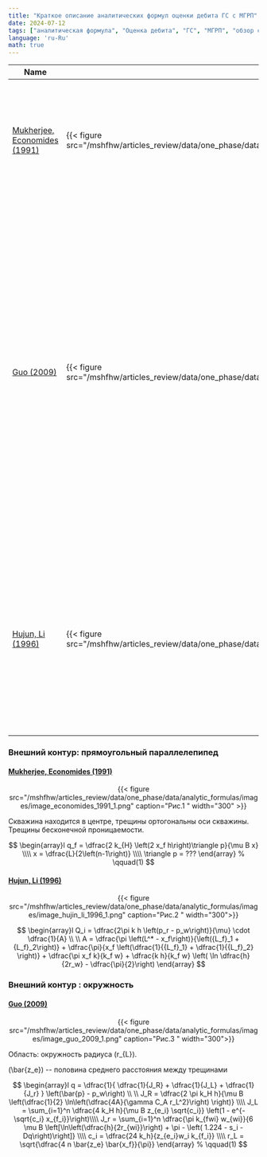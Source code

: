 ```yaml
---
title: "Краткое описание аналитических формул оценки дебита ГС с МГРП"
date: 2024-07-12
tags: ["аналитическая формула", "Оценка дебита", "ГС", "МГРП", "обзор статьи"]
language: 'ru-Ru'
math: true
---
```


<table>
  <thead>
    <tr>
      <th>Name</th>
      <th>Picture</th>
      <th>Description</th>
      <th>Formula</th>
    </tr>
  </thead>
  <tbody>
    <tr>
      <td><a href ="../economides_1991">Mukherjee, Economides (1991)</a></td>
      <td>{{< figure src="/mshfhw/articles_review/data/one_phase/data/analytic_formulas/images/image_economides_1991_1.png">}}</td>
      <td>
        Область решения: прямоугольный параллелепипед. Скважина находится в центре, трещины ортогональны оси скважины. Трещины бесконечной проницаемости. 
      </td>
      <td>
      $$
        \displaystyle
        \begin{array}l
            q_f = \dfrac{2 k_{H} \left(2 x_f h\right)\triangle p}{\mu B x} \\ \\
            x = \dfrac{L}{2\left(n-1\right)} \\\\
            \triangle p = ???
        \end{array}
        % \qquad(1)
      $$
      </td>
    </tr>
    <tr>
      <td><a href ="../guo_2009">Guo (2009)</a></td>
      <td>{{< figure src="/mshfhw/articles_review/data/one_phase/data/analytic_formulas/images/image_guo_2009_1.png">}}</td>
      <td>
        Область: окружность радиуса \(r_{L}\).
        \(\bar{z_e}\) -- половина среднего расстояния между трещинами
      </td>
      <td>
      $$
        \displaystyle    
        \begin{array}l
            q = \dfrac{1}{ \dfrac{1}{J_R} + \dfrac{1}{J_L} + \dfrac{1}{J_r} } \left(\bar{p} - p_w\right) \\ \\
            J_R = \dfrac{2 \pi k_H h}{\mu B \left(\dfrac{1}{2} \ln\left(\dfrac{4A}{\gamma C_A r_L^2}\right) \right)} \\ \\
            J_L = \sum_{i=1}^n \dfrac{4 k_H h}{\mu B z_{e_i} \sqrt{c_i}} \left(1 - e^{-\sqrt{c_i} x_{f_i}}\right)\\ \\
            J_r = \sum_{i=1}^n \dfrac{\pi k_{fwi} w_{wi}}{6 \mu B \left[\ln\left(\dfrac{h}{2r_{wi}}\right) + \pi - \left( 1.224 - s_i - Dq\right)\right]} \\ \\
            c_i = \dfrac{24 k_h}{z_{e_i}w_i k_{f_i}} \\\\
            r_L = \sqrt{\dfrac{4 n \bar{z_e} \bar{x_f}}{\pi}}
        \end{array}
        % \qquad(1)
      $$
      </td>
    </tr>
    <tr>
      <td><a href ="../hujun_li_1996">Hujun, Li (1996)</a></td>
      <td>{{< figure src="/mshfhw/articles_review/data/one_phase/data/analytic_formulas/images/image_hujin_li_1996_1.png">}}</td>
      <td>
      Описание
      </td>
      <td>
      $$
        \begin{array}l
          Q_i = \dfrac{2\pi k h \left(p_r - p_w\right)}{\mu} \cdot \dfrac{1}{A} \\\\
          A = \dfrac{\pi \left(L^* - x_f\right)}{\left({L_f}_1 + {L_f}_2\right)} + 
              \dfrac{\pi}{x_f \left(\dfrac{1}{{L_f}_1} + \dfrac{1}{{L_f}_2} \right)} + \\\\
              \dfrac{\pi x_f k}{k_f w} +
              \dfrac{k h}{k_f w} \left( \ln \dfrac{h}{2r_w} - \dfrac{\pi}{2}\right)
        \end{array}
      $$
      </td>
    </tr>
  </tbody>
</table>

### Внешний контур: прямоугольный параллелепипед

#### <a href ="../economides_1991">Mukherjee, Economides (1991)</a>

<center>
{{< figure src="/mshfhw/articles_review/data/one_phase/data/analytic_formulas/images/image_economides_1991_1.png" caption="Рис.1 " width="300" >}}
</center>

Скважина находится в центре, трещины ортогональны оси скважины. 
Трещины бесконечной проницаемости. 

$$
        \begin{array}l
            q_f = \dfrac{2 k_{H} \left(2 x_f h\right)\triangle p}{\mu B x} \\\\
            x = \dfrac{L}{2\left(n-1\right)} \\\\
            \triangle p = ???
        \end{array}
        % \qquad(1)
$$

#### <a href ="../hujun_li_1996">Hujun, Li (1996)</a>

<center>{{< figure src="/mshfhw/articles_review/data/one_phase/data/analytic_formulas/images/image_hujin_li_1996_1.png"  caption="Рис.2 " width="300">}}</center>

$$
  \begin{array}l
    Q_i = \dfrac{2\pi k h \left(p_r - p_w\right)}{\mu} \cdot \dfrac{1}{A} \\ \\
    A = \dfrac{\pi \left(L^* - x_f\right)}{\left({L_f}_1 + {L_f}_2\right)} + 
        \dfrac{\pi}{x_f \left(\dfrac{1}{{L_f}_1} + \dfrac{1}{{L_f}_2} \right)} + 
        \dfrac{\pi x_f k}{k_f w} +
        \dfrac{k h}{k_f w} \left( \ln \dfrac{h}{2r_w} - \dfrac{\pi}{2}\right)
  \end{array}
$$

### Внешний контур : окружность

#### <a href ="../guo_2009">Guo (2009)</a>

<center> {{< figure src="/mshfhw/articles_review/data/one_phase/data/analytic_formulas/images/image_guo_2009_1.png" caption="Рис.3 " width="300">}} </center>

Область: окружность радиуса \(r_{L}\).         

\(\bar{z_e}\) -- половина среднего расстояния между трещинами

$$
  \begin{array}l
      q = \dfrac{1}{ \dfrac{1}{J_R} + \dfrac{1}{J_L} + \dfrac{1}{J_r} } \left(\bar{p} - p_w\right) \\ \\
      J_R = \dfrac{2 \pi k_H h}{\mu B \left(\dfrac{1}{2} \ln\left(\dfrac{4A}{\gamma C_A r_L^2}\right) \right)} \\\\
      J_L = \sum_{i=1}^n \dfrac{4 k_H h}{\mu B z_{e_i} \sqrt{c_i}} \left(1 - e^{-\sqrt{c_i} x_{f_i}}\right)\\\\
      J_r = \sum_{i=1}^n \dfrac{\pi k_{fwi} w_{wi}}{6 \mu B \left[\ln\left(\dfrac{h}{2r_{wi}}\right) + \pi - \left( 1.224 - s_i - Dq\right)\right]} \\\\
      c_i = \dfrac{24 k_h}{z_{e_i}w_i k_{f_i}} \\\\
      r_L = \sqrt{\dfrac{4 n \bar{z_e} \bar{x_f}}{\pi}}
  \end{array}
  % \qquad(1)
$$



